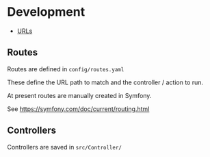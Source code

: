 # Development

* [URLs](urls.md) 

## Routes

Routes are defined in `config/routes.yaml`

These define the URL path to match and the controller / action to run.

At present routes are manually created in Symfony.  

See https://symfony.com/doc/current/routing.html

## Controllers

Controllers are saved in `src/Controller/` 
